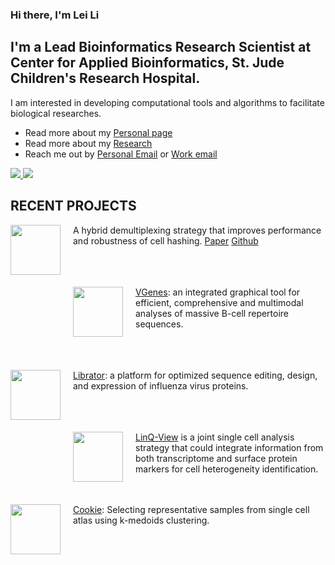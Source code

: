 ### Hi there, I'm Lei Li

## I'm a Lead Bioinformatics Research Scientist at Center for Applied Bioinformatics, St. Jude Children's Research Hospital.
I am interested in developing computational tools and algorithms to facilitate biological researches.

- Read more about my [Personal page](https://leili-uchicago.github.io/)
- Read more about my [Research](https://scholar.google.com/citations?user=3qt2VoAAAAAJ&hl=en)
- Reach me out by [Personal Email](mailto:leilioxford@gmail.com) or [Work email](mailto:lei.li@stjude.org)

<a href="https://leili-uchicago.github.io/">
    <img src="https://github-readme-stats.vercel.app/api?username=leili-uchicago&show_icons=true&icon_color=0366d6&text_color=24292e&bg_color=ffffff&count_private=true" />
    <img src="https://github-profile-trophy.vercel.app/?username=leili-uchicago&theme=flat&title=Stars,Followers,Commit,MultiLanguage&margin-w=5&row=1&column=4" />
</a>

</br>

## RECENT PROJECTS

<img src="https://wilsonimmunologylab.github.io/VGenes/img/logo.png" align="left" height="80px" width="80px" style="margin-right: 20px; margin-bottom: 20px;"> A hybrid demultiplexing strategy that improves performance and robustness of cell hashing. [Paper](https://academic.oup.com/bib/article/25/4/bbae254/7686601?login=false) [Github](https://github.com/WilsonImmunologyLab/HTOreader) <br> &nbsp; &nbsp; <br> &nbsp; &nbsp; <br> <br> 

<img src="https://wilsonimmunologylab.github.io/VGenes/img/logo.png" align="left" height="80px" width="80px" style="margin-right: 20px; margin-bottom: 20px;">  [VGenes](https://wilsonimmunologylab.github.io/VGenes/): an integrated graphical tool for efficient, comprehensive and multimodal analyses of massive B-cell repertoire sequences.<br> &nbsp; &nbsp; <br> &nbsp; &nbsp; <br> <br> 

<img src="https://wilsonimmunologylab.github.io/Librator/img/logo.png" align="left" height="80px" width="80px" style="margin-right: 20px; margin-bottom: 20px;">  [Librator](https://wilsonimmunologylab.github.io/Librator/): a platform for optimized sequence editing, design, and expression of influenza virus proteins.<br> &nbsp; &nbsp; <br> &nbsp; &nbsp; <br> <br> 

<img src="https://wilsonimmunologylab.github.io/LinQView/img/linklogo.png" align="left" height="80px" width="80px" style="margin-right: 20px; margin-bottom: 20px;">  [LinQ-View](https://wilsonimmunologylab.github.io/LinQView/) is a joint single cell analysis strategy that could integrate information from both transcriptome and surface protein markers for cell heterogeneity identification. <br> &nbsp; &nbsp;  <br> <br> 

<img src="https://wilsonimmunologylab.github.io/Cookie/img/logo.png" align="left" height="80px" width="80px" style="margin-right: 20px; margin-bottom: 20px;">  [Cookie](https://wilsonimmunologylab.github.io/Cookie/): Selecting representative samples from single cell atlas using k-medoids clustering.<br> &nbsp; &nbsp; <br> &nbsp; &nbsp; <br> 
